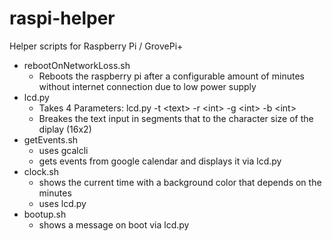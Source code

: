 # raspi-helper
Helper scripts for Raspberry Pi / GrovePi+

* rebootOnNetworkLoss.sh
  * Reboots the raspberry pi after a configurable amount of minutes without internet connection due to low power supply
* lcd.py
  * Takes 4 Parameters:  lcd.py -t \<text\> -r \<int\> -g \<int\> -b \<int\>
  * Breakes the text input in segments that to the character size of the diplay (16x2)
* getEvents.sh
  * uses gcalcli
  * gets events from google calendar and displays it via lcd.py
* clock.sh
  * shows the current time with a background color that depends on the minutes
  * uses lcd.py
* bootup.sh
  * shows a message on boot via lcd.py
